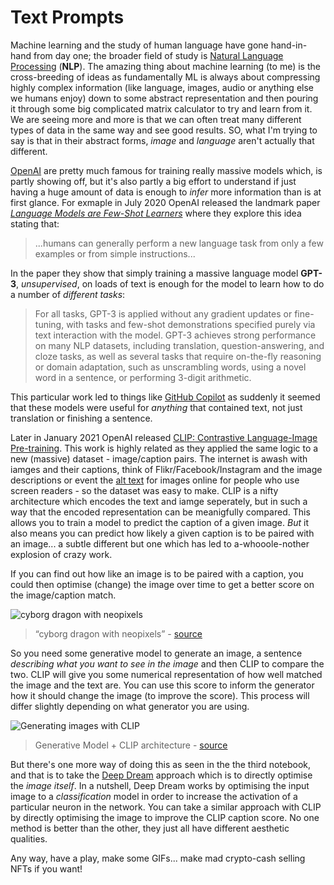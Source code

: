# Text Prompts

Machine learning and the study of human language have gone hand-in-hand from day one; the broader field of study is [Natural Language Processing](https://en.wikipedia.org/wiki/Natural_language_processing) (__NLP__). The amazing thing about machine learning (to me) is the cross-breeding of ideas as fundamentally ML is always about compressing highly complex information (like language, images, audio or anything else we humans enjoy) down to some abstract representation and then pouring it through some big complicated matrix calculator to try and learn from it. We are seeing more and more is that we can often treat many different types of data in the same way and see good results. SO, what I'm trying to say is that in their abstract forms, _image_ and _language_ aren't actually that different.

[OpenAI](https://openai.com/) are pretty much famous for training really massive models which, is partly showing off, but it's also partly a big effort to understand if just having a huge amount of data is enough to _infer_ more information than is at first glance. For exmaple in July 2020 OpenAI released the landmark paper [_Language Models are Few-Shot Learners_](https://arxiv.org/pdf/2005.14165.pdf) where they explore this idea stating that:

>  ...humans can generally perform a new language task from only a few examples or from simple instructions...

In the paper they show that simply training a massive language model __GPT-3__, _unsupervised_, on loads of text is enough for the model to learn how to do a number of _different tasks_:

> For all tasks, GPT-3 is applied without any gradient updates or fine-tuning, with tasks and few-shot demonstrations specified purely via text interaction with the model. GPT-3 achieves strong performance on many NLP datasets, including translation, question-answering, and cloze tasks, as well as several tasks that require on-the-fly reasoning or domain adaptation, such as unscrambling words, using a novel word in a sentence, or performing 3-digit arithmetic. 

This particular work led to things like [GitHub Copilot](https://copilot.github.com/) as suddenly it seemed that these models were useful for _anything_ that contained text, not just translation or finishing a sentence.

Later in January 2021 OpenAI released [CLIP: Contrastive Language-Image Pre-training](https://openai.com/blog/clip/). This work is highly related as they applied the same logic to a new (massive) dataset - image/caption pairs. The internet is awash with iamges and their captions, think of Flikr/Facebook/Instagram and the image descriptions or event the [alt text](https://www.w3schools.com/tags/att_img_alt.asp) for images online for people who use screen readers - so the dataset was easy to make. CLIP is a nifty architecture which encodes the text and iamge seperately, but in such a way that the encoded representation can be meanigfully compared. This allows you to train a model to predict the caption of a given image. _But_ it also means you can predict how likely a given caption is to be paired with an image... a subtle different but one which has led to a-whooole-nother explosion of crazy work.

If you can find out how like an image is to be paired with a caption, you could then optimise (change) the image over time to get a better score on the image/caption match.

![cyborg dragon with neopixels](https://cdn-learn.adafruit.com/assets/assets/000/103/552/original/python_cyber-dragon.gif?1626887698)

> “cyborg dragon with neopixels” - [source](https://learn.adafruit.com/generating-ai-art-with-vqgan-clip)

So you need some generative model to generate an image, a sentence _describing what you want to see in the image_ and then CLIP to compare the two. CLIP will give you some numerical representation of how well matched the image and the text are. You can use this score to inform the generator how it should change the image (to improve the score). This process will differ slightly depending on what generator you are using.

![Generating images with CLIP](https://i.imgur.com/X1tqraa.gif)

> Generative Model + CLIP architecture - [source](https://ml.berkeley.edu/blog/posts/clip-art/)

But there's one more way of doing this as seen in the the third notebook, and that is to take the [Deep Dream](https://en.wikipedia.org/wiki/DeepDream) approach which is to directly optimise the _image itself_. In a nutshell, Deep Dream works by optimising the input image to a _classification_ model in order to increase the activation of a particular neuron in the network. You can take a similar approach with CLIP by directly optimising the image to improve the CLIP caption score. No one method is better than the other, they just all have different aesthetic qualities.

Any way, have a play, make some GIFs... make mad crypto-cash selling NFTs if you want!
